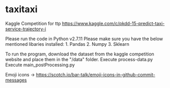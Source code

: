 # taxitaxi

Kaggle Competition for ttp
https://www.kaggle.com/c/pkdd-15-predict-taxi-service-trajectory-i

Please run the code in Python v2.7.11
Please make sure you have the below mentioned libaries installed:
	1. Pandas
	2. Numpy
	3. Sklearn

To run the program, download the dataset from the kaggle competition website and place them in the "/data" folder.
Execute process-data.py
Execute main_postProcessing.py


Emoji icons -> https://scotch.io/bar-talk/emoji-icons-in-github-commit-messages